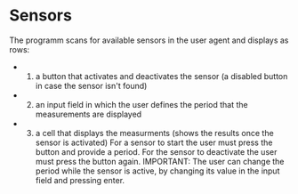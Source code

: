# Sensors

The programm scans for available sensors in the user agent and displays as rows:
* 1. a button that activates and deactivates the sensor (a disabled button in case the sensor isn't found)
* 2. an input field in which the user defines the period that the measurements are displayed
* 3. a cell that displays the measurments (shows the results once the sensor is activated)
For a sensor to start the user must press the button and provide a period. 
For the sensor to deactivate the user must press the button again.
IMPORTANT: The user can change the period while the sensor is active, by changing its value in the input field and pressing enter.
